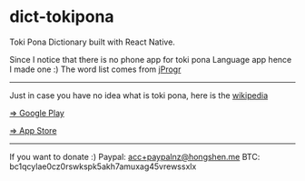 # dict-tokipona
Toki Pona Dictionary built with React Native.

Since I notice that there is no phone app for toki pona Language app hence I made one :)
The word list comes from [jProgr](https://jprogr.github.io/TokiPonaDictionary/)

---

Just in case you have no idea what is toki pona, here is the [wikipedia](https://en.wikipedia.org/wiki/Toki_Pona)

[=> Google Play](https://play.google.com/store/apps/details?id=com.yhhsuf.lipunimipitokipona&hl=en_NZ&gl=US)

[=> App Store](https://apps.apple.com/app/lipu-nimi/id1607786473)

---

If you want to donate :)
Paypal: acc+paypalnz@hongshen.me
BTC: bc1qcylae0cz0rswkspk5akh7amuxag45vrewssxlx
